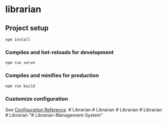 # librarian

## Project setup
```
npm install
```

### Compiles and hot-reloads for development
```
npm run serve
```

### Compiles and minifies for production
```
npm run build
```

### Customize configuration
See [Configuration Reference](https://cli.vuejs.org/config/).
#   L i b r a r i a n  
 #   L i b r a r i a n  
 #   L i b r a r i a n  
 #   L i b r a r i a n  
 #   L i b r a r i a n  
 "# Librarian-Management-System" 
